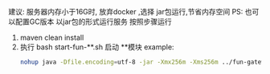 建议: 服务器内存小于16G时, 放弃docker ,选择 jar包运行,节省内存空间 
PS: 也可以配置GC版本
以jar包的形式运行服务
按照步骤运行
1. maven clean install
2. 执行 bash start-fun-**.sh 启动 **模块
    example:
   ```bash
   nohup java -Dfile.encoding=utf-8 -jar -Xmx256m -Xms256m ../fun-gateway/target/*.jar   > logs/fun-gateway.log 2>&1 &
   ```
